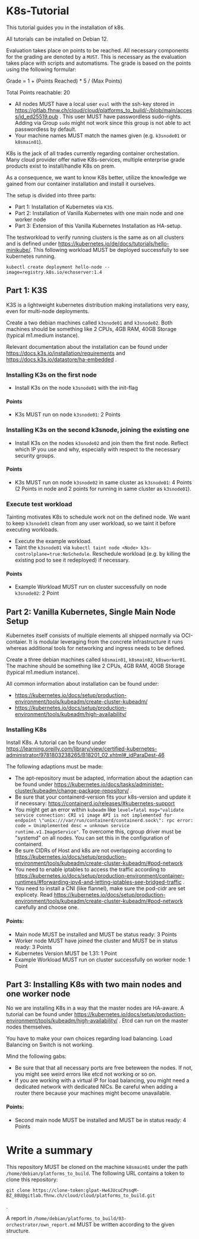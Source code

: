 # K8s-Tutorial

This tutorial guides you in the installation of k8s.

All tutorials can be installed on Debian 12.

Evaluation takes place on points to be reached. All necessary components for the grading are denoted by a `MUST`. This is necessary as the evaluation takes place with scripts and automatisms.
The grade is based on the points using the following formular:

Grade = 1 + (Points Reached) * 5 / (Max Points)

Total Points reachable: 20

* All nodes MUST have a local user `eval` with the ssh-key stored in https://gitlab.fhnw.ch/cloud/cloud/platforms_to_build/-/blob/main/access/id_ed25519.pub . This user MUST have passwordless sudo-rights. Adding via Group `sudo` might not work since this group is not able to act passwordless by default.
* Your machine names MUST match the names given (e.g. `k3snode01` or `k8smain01`).

K8s is the jack of all trades currently regarding container orchestation. Many cloud provider offer native K8s-services, multiple enterprise grade products exist to install/handle K8s on prem.

As a consequence, we want to know K8s better, utilize the knowledge we gained from our container installation and install it ourselves.

The setup is divided into three parts:

* Part 1: Installation of Kubernetes via `K3S`.
* Part 2: Installation of Vanilla Kubernetes with one main node and one worker node
* Part 3: Extension of this Vanilla Kubernetes Installation as HA-setup.

The testworkload to verify running clusters is the same as on all clusters and is defined under https://kubernetes.io/de/docs/tutorials/hello-minikube/.
This following workload MUST be deployed successfully to see kubernetes running.

```
kubectl create deployment hello-node --image=registry.k8s.io/echoserver:1.4
```

## Part 1: K3S

K3S is a lightweight kubernetes distribution making installations very easy, even for multi-node deployments.

Create a two debian machines called `k3snode01` and `k3snode02`. Both machines should be something like 2 CPUs, 4GB RAM, 40GB Storage (typical m1.medium instance).

Relevant documentation about the installation can be found under https://docs.k3s.io/installation/requirements and https://docs.k3s.io/datastore/ha-embedded .

### Installing K3s on the first node

* Install K3s on the node `k3snode01` with the init-flag

#### Points

* K3s MUST run on node `k3snode01`: 2 Points

### Installing K3s on the second k3snode,  joining the existing one

* Install K3s on the nodes `k3snode02` and join them the first node. Reflect which IP you use and why, especially with respect to the necessary security groups.

#### Points

* K3s MUST run on node `k3snode02` in same cluster as `k3snode01`: 4 Points (2 Points in node and 2 points for running in same cluster as `k3snode01`).

### Execute test workload

Tainting motivates K8s to schedule work not on the defined node. We want to keep `k3snode01` clean from any user workload, so we taint it before executing workloads.

* Execute the example workload.
* Taint the `k3snode01` via `kubectl taint node <Node> k3s-controlplane=true:NoSchedule`. Reschedule workload (e.g. by killing the existing pod to see it redeployed) if necessary.

#### Points

* Example Workload MUST run on cluster successfully on node `k3snode02`: 2 Point


## Part 2: Vanilla Kubernetes, Single Main Node Setup

Kubernetes itself consists of multiple elements all shipped normally via OCI-contaier. It is modular leveraging from the concrete infrastructure it runs whereas additional tools for networking and ingress needs to be defined.

Create a three debian machines called `k8smain01`, `k8smain02`, `k8sworker01`. The machine should be something like 2 CPUs, 4GB RAM, 40GB Storage (typical m1.medium instance).

All common information about installation can be found under: 

* https://kubernetes.io/docs/setup/production-environment/tools/kubeadm/create-cluster-kubeadm/
* https://kubernetes.io/docs/setup/production-environment/tools/kubeadm/high-availability/

### Installing K8s 

Install K8s. A tutorial can be found under https://learning.oreilly.com/library/view/certified-kubernetes-administrator/9781803238265/B18201_02.xhtml#_idParaDest-46 

The following adaptions must be made:

* The apt-repository must be adapted, information about the adaption can be found under https://kubernetes.io/docs/tasks/administer-cluster/kubeadm/change-package-repository/ .
* Be sure that your containerd-version fits your k8s-version and update it if necessary: https://containerd.io/releases/#kubernetes-support
* You might get an error within `kubeadm` like `level=fatal msg="validate service connection: CRI v1 image API is not implemented for endpoint \"unix:///var/run/containerd/containerd.sock\": rpc error: code = Unimplemented desc = unknown service runtime.v1.ImageService"`. To overcome this, cgroup driver must be "systemd" on all nodes. You can set this in the configuration of containerd.
* Be sure CIDRs of Host and k8s are not overlapping according to https://kubernetes.io/docs/setup/production-environment/tools/kubeadm/create-cluster-kubeadm/#pod-network
* You need to enable iptables to access the traffic according to https://kubernetes.io/docs/setup/production-environment/container-runtimes/#forwarding-ipv4-and-letting-iptables-see-bridged-traffic .
* You need to install a CNI (like flannel), make sure the pod-cidr are set explicety. Read https://kubernetes.io/docs/setup/production-environment/tools/kubeadm/create-cluster-kubeadm/#pod-network carefully and choose one.

#### Points: 

* Main node MUST be installed and MUST be status ready: 3 Points
* Worker node MUST have joined the cluster and MUST be in status ready: 3 Points
* Kubernetes Version MUST be 1.31: 1 Point
* Example Workload MUST run on cluster successfully on worker node: 1 Point


## Part 3: Installing K8s with two main nodes and one worker node

No we are installing K8s in a way that the master nodes are HA-aware. A tutorial can be found under https://kubernetes.io/docs/setup/production-environment/tools/kubeadm/high-availability/ .
Etcd can run on the master nodes themselves.

You have to make your own choices regarding load balancing. Load Balancing on Switch is not working.

Mind the following gabs:

* Be sure that that all necessary ports are free beteween the nodes. If not, you might see weird errors like etcd not working or so on.
* If you are working with a virtual IP for load balancing, you might need a dedicated network with dedicated NICs. Be careful when adding a router there because your machines might become unavailable.

#### Points: 

* Second main node MUST be installed and MUST be in status ready: 4 Points


# Write a summary

This repository MUST be cloned on the machine `k8smain01` under the path `/home/debian/platforms_to_build`.
The following URL contains a token to clone this repository:
```
git clone https://clone-token:glpat-Hw4JUcuCPssqM-BZ_88U@gitlab.fhnw.ch/cloud/cloud/platforms_to_build.git
```
. 

A report in `/home/debian/platforms_to_build/03-orchestrator/own_report.md` MUST be written according to the given structure.

